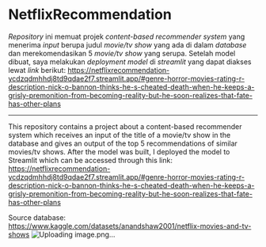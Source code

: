 # NetflixRecommendation
_Repository_ ini memuat projek _content-based recommender system_ yang menerima _input_ berupa judul _movie/tv show_ yang ada di dalam _database_ dan merekomendasikan 5 _movie/tv show_ yang serupa. Setelah model dibuat, saya melakukan _deployment model_ di _streamlit_ yang dapat diakses lewat _link_ berikut: https://netflixrecommendation-ycdzqdmhhdj8td9qdae2f7.streamlit.app/#genre-horror-movies-rating-r-description-nick-o-bannon-thinks-he-s-cheated-death-when-he-keeps-a-grisly-premonition-from-becoming-reality-but-he-soon-realizes-that-fate-has-other-plans 

---------------------------------------------------------------------------------------------------------------------------------------------------------------------------------

This repository contains a project about a content-based recommender system which receives an input of the title of a movie/tv show in the database and gives an output of the top 5 recommendations of similar movies/tv shows. After the model was built, I deployed the model to Streamlit which can be accessed through this link: https://netflixrecommendation-ycdzqdmhhdj8td9qdae2f7.streamlit.app/#genre-horror-movies-rating-r-description-nick-o-bannon-thinks-he-s-cheated-death-when-he-keeps-a-grisly-premonition-from-becoming-reality-but-he-soon-realizes-that-fate-has-other-plans


Source database:
https://www.kaggle.com/datasets/anandshaw2001/netflix-movies-and-tv-shows 
![Uploading image.png…]()
